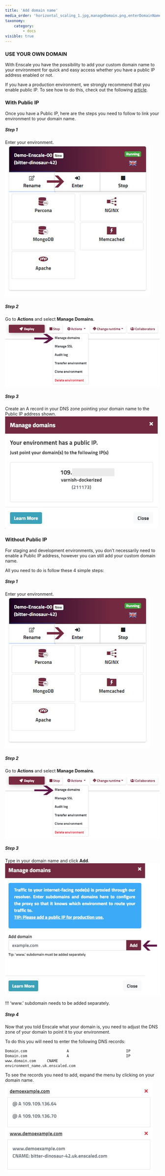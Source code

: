 ```yaml
---
title: 'Add domain name'
media_order: 'horizontal_scaling_1.jpg,manageDomain.png,enterDomainName.png,DomainNoIP-records.JPG,Manage-domains-dd.png'
taxonomy:
    category:
        - docs
visible: true
---
```


### USE YOUR OWN DOMAIN

With Enscale you have the possibility to add your custom domain name to your environment for quick and easy access whether you have a public IP address enabled or not.

If you have a production environment, we strongly recommend that you enable public IP. To see how to do this, check out the following [article](/features/ip-addresses).

### With Public IP

Once you have a Public IP, here are the steps you need to follow to link your environment to your domain name.

##### Step 1

Enter your environment.
![](horizontal_scaling_1.jpg)

##### Step 2

Go to **Actions** and select **Manage Domains**.
![](Manage-domains-dd.png)

##### Step 3

Create an A record in your DNS zone pointing your domain name to the Public IP address shown.
![](manageDomain.png)

### Without Public IP

For staging and development environments, you don’t necessarily need to enable a Public IP address, however you can still add your custom domain name.

All you need to do is follow these 4 simple steps:

##### Step 1

Enter your environment.
![](horizontal_scaling_1.jpg)

##### Step 2

Go to **Actions** and select **Manage Domains**.
![](Manage-domains-dd.png)

##### Step 3

Type in your domain name and click **Add**.
![](enterDomainName.png)

!!! ‘www.’ subdomain needs to be added separately.

##### Step 4

Now that you told Enscale what your domain is, you need to adjust the DNS zone of your domain to point it to your environment.

To do this you will need to enter the following DNS records:
```
Domain.com                  A                          IP
Domain.com                  A                          IP
www.domain.com     CNAME                    environment_name.uk.enscaled.com
```
To see the records you need to add, expand the menu by clicking on your domain name.
![](DomainNoIP-records.JPG)
 